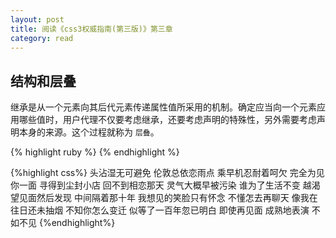 ```yaml
---
layout: post
title: 阅读《css3权威指南(第三版)》第三章
category: read
---
```


<h2>结构和层叠</h2>

继承是从一个元素向其后代元素传递属性值所采用的机制。确定应当向一个元素应用哪些值时，用户代理不仅要考虑继承，还要考虑声明的特殊性，另外需要考虑声明本身的来源。这个过程就称为  `层叠`。


{% highlight ruby %}
{% endhighlight %}

{%highlight css%}
头沾湿无可避免
伦敦总依恋雨点
乘早机忍耐着呵欠
完全为见你一面
寻得到尘封小店
回不到相恋那天
灵气大概早被污染
谁为了生活不变
越渴望见面然后发现
中间隔着那十年
我想见的笑脸只有怀念
不懂怎去再聊天
像我在往日还未抽烟
不知你怎么变迁
似等了一百年忽已明白
即使再见面
成熟地表演
不如不见
{%endhighlight%}